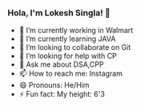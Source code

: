 ### Hola, I'm Lokesh Singla! 👋

- 🔭 I’m currently working in Walmart
- 🌱 I’m currently learning JAVA
- 👯 I’m looking to collaborate on Git
- 🤔 I’m looking for help with CP
- 💬 Ask me about DSA,CPP
- 📫 How to reach me: Instagram
- 😄 Pronouns: He/Him
- ⚡ Fun fact: My height: 6'3

